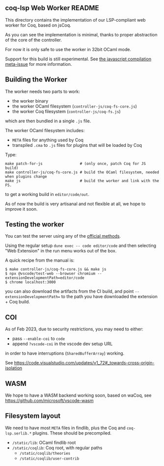 ## coq-lsp Web Worker README

This directory contains the implementation of our LSP-compliant web
worker for Coq, based on jsCoq.

As you can see the implementation is minimal, thanks to proper
abstraction of the core of the controller.

For now it is only safe to use the worker in 32bit OCaml mode.

Support for this build is still experimental. See [the javascript
compilation
meta-issue](https://github.com/ejgallego/coq-lsp/issues/833) for more
information.

## Building the Worker

The worker needs two parts to work:

- the worker binary
- the worker OCaml filesystem (`controller-js/coq-fs-core.js`)
- the worker Coq filesystem (`controller-js/coq-fs.js`)

which are then bundled in a single `.js` file.

The worker OCaml filesystem includes:
- `META` files for anything used by Coq
- transpiled `.cma` to `.js` files for plugins that will be loaded by Coq

Type:

```
make patch-for-js                 # (only once, patch Coq for JS build)
make controller-js/coq-fs-core.js # build the OCaml filesystem, needed when plugins change
make js                           # build the worker and link with the FS.
```
to get a working build in `editor/code/out`.

As of now the build is very artisanal and not flexible at all, we hope to improve it soon.

## Testing the worker

You can test the server using any of the [official methods](https://code.visualstudio.com/api/extension-guides/web-extensions#test-your-web-extension).

Using the regular setup `dune exec -- code editor/code` and then
selecting "Web Extension" in the run menu works out of the box.

A quick recipe from the manual is:

```
$ make controller-js/coq-fs-core.js && make js
$ npx @vscode/test-web --browser chromium --extensionDevelopmentPath=editor/code
$ chrome localhost:3000
```

you can also download the artifacts from the CI build, and point
`--extensionDevelopmentPath=` to the path you have downloaded the
extension + Coq build.

## COI

As of Feb 2023, due to security restrictions, you may need to either:

 - pass `--enable-coi` to `code`
 - append `?vscode-coi` in the vscode dev setup URL

in order to have interruptions (`SharedBufferArray`) working.

See https://code.visualstudio.com/updates/v1_72#_towards-cross-origin-isolation

## WASM

We hope to have a WASM backend working soon, based on waCoq, see
https://github.com/microsoft/vscode-wasm

## Filesystem layout

We need to have most `META` files in findlib, plus the Coq and
`coq-lsp.serlib.*` plugins. These should be precompiled.

- `/static/lib`: OCaml findlib root
- `/static/coqlib`: Coq root, with regular paths
  + `/static/coqlib/theories`
  + `/static/coqlib/user-contrib`

